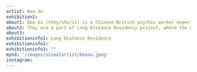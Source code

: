 ```yaml
---
artist: Bea Xu
exhibition1: 
about1: Bea Xu (they/she/it) is a Chinese-British psychic worker experimenting with reality production. Using collaborative play, speculative fiction and therapeutic intervention they design and means-test integral, post-Anthropocenic cosmologies with live participants and fellow accomplices. Often foregrounding blood magic, decolonised time and non-binary logic with an EcoGothic focus, their work engages with archetypal shadow and is informed by their training as an integrative, trans-personal psychotherapist.
about2: They are a part of Long Distance Residency project, where the group will travel by ecological means to exhibit at LungA.
about3: 
exhibitioninfo1: Long Distance Residency
exhibitioninfo2: 
exhibitioninfo3: ""
mynd: '/images/visualartist/beaxu.jpeg'
instagram: 
---
```

